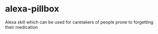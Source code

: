 # alexa-pillbox
Alexa skill which can be used for caretakers of people prone to forgetting their medication
